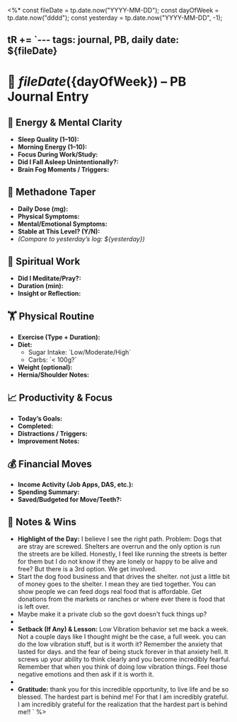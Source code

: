 <%*
const fileDate = tp.date.now("YYYY-MM-DD");
const dayOfWeek = tp.date.now("dddd");
const yesterday = tp.date.now("YYYY-MM-DD", -1);

tR += `---
tags: journal, PB, daily
date: ${fileDate}
---

# 📅 ${fileDate} (${dayOfWeek}) – PB Journal Entry

## 🧠 Energy & Mental Clarity
- **Sleep Quality (1–10):**  
- **Morning Energy (1–10):**  
- **Focus During Work/Study:**  
- **Did I Fall Asleep Unintentionally?:**  
- **Brain Fog Moments / Triggers:**

## 💊 Methadone Taper
- **Daily Dose (mg):**  
- **Physical Symptoms:**  
- **Mental/Emotional Symptoms:**  
- **Stable at This Level? (Y/N):**  
- *(Compare to yesterday’s log: ${yesterday})*

## 🧘 Spiritual Work
- **Did I Meditate/Pray?:**  
- **Duration (min):**  
- **Insight or Reflection:**

## 🏋️ Physical Routine
- **Exercise (Type + Duration):**  
- **Diet:**  
  - Sugar Intake: \`Low/Moderate/High\`  
  - Carbs: \`< 100g?\`  
- **Weight (optional):**  
- **Hernia/Shoulder Notes:**

## 📈 Productivity & Focus
- **Today’s Goals:**  
- **Completed:**  
- **Distractions / Triggers:**  
- **Improvement Notes:**

## 💰 Financial Moves
- **Income Activity (Job Apps, DAS, etc.):**  
- **Spending Summary:**  
- **Saved/Budgeted for Move/Teeth?:**

## 📓 Notes & Wins
- **Highlight of the Day:** I believe I see the right path. Problem: Dogs that are stray are screwed. Shelters are overrun and the only option is run the streets are be killed. Honestly, I feel like running the streets is better for them but I do not know if they are lonely or happy to be alive and free? But there is a 3rd option. We get involved. 
- Start the dog food business and that drives the shelter. not just a little bit of money goes to the shelter. I mean they are tied together. You can show people we can feed dogs real food that is affordable. Get donations from the markets or ranches or where ever there is food that is left over. 
- Maybe make it a private club so the govt doesn't fuck things up? 
- 
- **Setback (If Any) & Lesson:**  Low Vibration behavior set me back a week. Not a couple days like I thought might be the case, a full week. you can do the low vibration stuff, but is it worth it? Remember the anxiety that lasted for days. and the fear of being stuck forever in that anxiety hell. It screws up your ability to think clearly and you become incredibly fearful. Remember that when you think of doing low vibration things. Feel those negative emotions and then ask if it is worth it.
- 
- **Gratitude:** thank you for this incredible opportunity, to live life and be so blessed. The hardest part is behind me! For that I am incredibly grateful. I am incredibly grateful for the realization that the hardest part is behind me!!
`
%>
